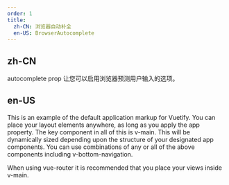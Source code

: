 ```yaml
---
order: 1
title:
  zh-CN: 浏览器自动补全
  en-US: BrowserAutocomplete
---
```


## zh-CN

autocomplete prop 让您可以启用浏览器预测用户输入的选项。

## en-US

This is an example of the default application markup for Vuetify. You can place your layout elements anywhere, as long as you apply the app property. The key component in all of this is v-main. This will be dynamically sized depending upon the structure of your designated app components. You can use combinations of any or all of the above components including v-bottom-navigation.

When using vue-router it is recommended that you place your views inside v-main.
